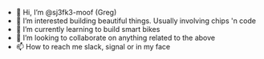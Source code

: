 - 👋 Hi, I’m @sj3fk3-moof (Greg)
- 👀 I’m interested building beautiful things. Usually involving chips 'n code
- 🌱 I’m currently learning to build smart bikes
- 💞️ I’m looking to collaborate on anything related to the above
- 📫 How to reach me slack, signal or in my face

<!---
sj3fk3-moof/sj3fk3-moof is a ✨ special ✨ repository because its `README.md` (this file) appears on your GitHub profile.
You can click the Preview link to take a look at your changes.
--->

